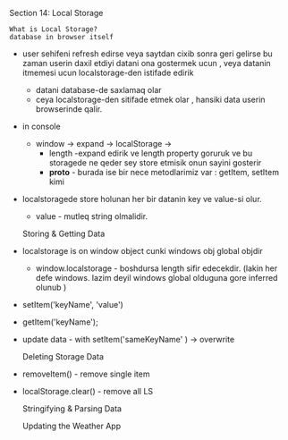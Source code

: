 Section 14: Local Storage

    What is Local Storage?
    database in browser itself 

* user sehifeni refresh edirse veya saytdan cixib sonra geri gelirse 
  bu zaman userin daxil etdiyi datani ona gostermek ucun , veya datanin itmemesi
  ucun localstorage-den istifade edirik
  * datani database-de saxlamaq olar
  * ceya localstorage-den sitifade etmek olar , hansiki data
    userin browserinde qalir.   

* in console
    * window ->  expand -> localStorage -> 
        * length -expand edirik ve length property goruruk ve 
          bu storagede ne qeder sey store etmisik onun sayini gosterir
        * __proto__ - burada ise bir nece metodlarimiz var : getItem, setItem kimi 
* localstoragede store holunan her bir datanin key ve value-si olur.
    * value - mutleq  string olmalidir.


    Storing & Getting Data

* localstorage is on window object cunki windows obj global objdir  
    * window.localstorage - boshdursa length sifir edecekdir. (lakin her
      defe windows. lazim deyil windows global olduguna gore inferred olunub  )

* setItem('keyName', 'value')
* getItem('keyName');
* update data - with setItem('sameKeyName'  ) -> overwrite 
 

    Deleting Storage Data

* removeItem() - remove single item
* localStorage.clear() - remove all LS
 


    Stringifying & Parsing Data
 

    Updating the Weather App
 
